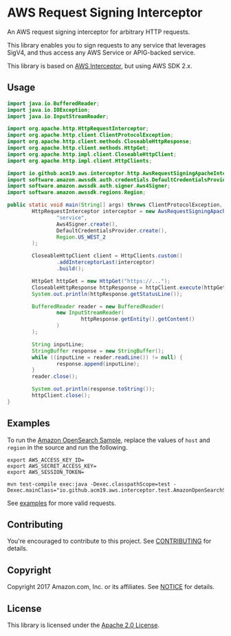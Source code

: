 # AWS Request Signing Interceptor

An AWS request signing interceptor for arbitrary HTTP requests.

This library enables you to sign requests to any service that leverages SigV4, and thus access any AWS Service or APIG-backed service.

This library is based on [AWS Interceptor](https://github.com/awslabs/aws-request-signing-apache-interceptor), but using AWS SDK 2.x.

## Usage

```java
import java.io.BufferedReader;
import java.io.IOException;
import java.io.InputStreamReader;

import org.apache.http.HttpRequestInterceptor;
import org.apache.http.client.ClientProtocolException;
import org.apache.http.client.methods.CloseableHttpResponse;
import org.apache.http.client.methods.HttpGet;
import org.apache.http.impl.client.CloseableHttpClient;
import org.apache.http.impl.client.HttpClients;

import io.github.acm19.aws.interceptor.http.AwsRequestSigningApacheInterceptor;
import software.amazon.awssdk.auth.credentials.DefaultCredentialsProvider;
import software.amazon.awssdk.auth.signer.Aws4Signer;
import software.amazon.awssdk.regions.Region;

public static void main(String[] args) throws ClientProtocolException, IOException {
        HttpRequestInterceptor interceptor = new AwsRequestSigningApacheInterceptor(
                "service",
                Aws4Signer.create(), 
                DefaultCredentialsProvider.create(), 
                Region.US_WEST_2
        );

        CloseableHttpClient client = HttpClients.custom()
                .addInterceptorLast(interceptor)
                .build();

        HttpGet httpGet = new HttpGet("https://...");
        CloseableHttpResponse httpResponse = httpClient.execute(httpGet);
        System.out.println(httpResponse.getStatusLine());

        BufferedReader reader = new BufferedReader(
                new InputStreamReader(
                        httpResponse.getEntity().getContent()
                )
        );

        String inputLine;
        StringBuffer response = new StringBuffer();
        while ((inputLine = reader.readLine()) != null) {
                response.append(inputLine);
        }
        reader.close();

        System.out.println(response.toString());
        httpClient.close();
}
```

## Examples

To run the [Amazon OpenSearch Sample](src/test/java/io/github/acm19/aws/interceptor/test/AmazonOpenSearchServiceSample.java), replace the values of `host` and `region` in the source and run the following. 

```
export AWS_ACCESS_KEY_ID=
export AWS_SECRET_ACCESS_KEY=
export AWS_SESSION_TOKEN=

mvn test-compile exec:java -Dexec.classpathScope=test -Dexec.mainClass="io.github.acm19.aws.interceptor.test.AmazonOpenSearchServiceSample"
```

See [examples](src/test/java/io/github/acm19/aws/interceptor/test) for more valid requests. 

## Contributing 

You're encouraged to contribute to this project. See [CONTRIBUTING](CONTRIBUTING.md) for details.

## Copyright

Copyright 2017 Amazon.com, Inc. or its affiliates. See [NOTICE](NOTICE) for details.

## License

This library is licensed under the [Apache 2.0 License](LICENSE).
